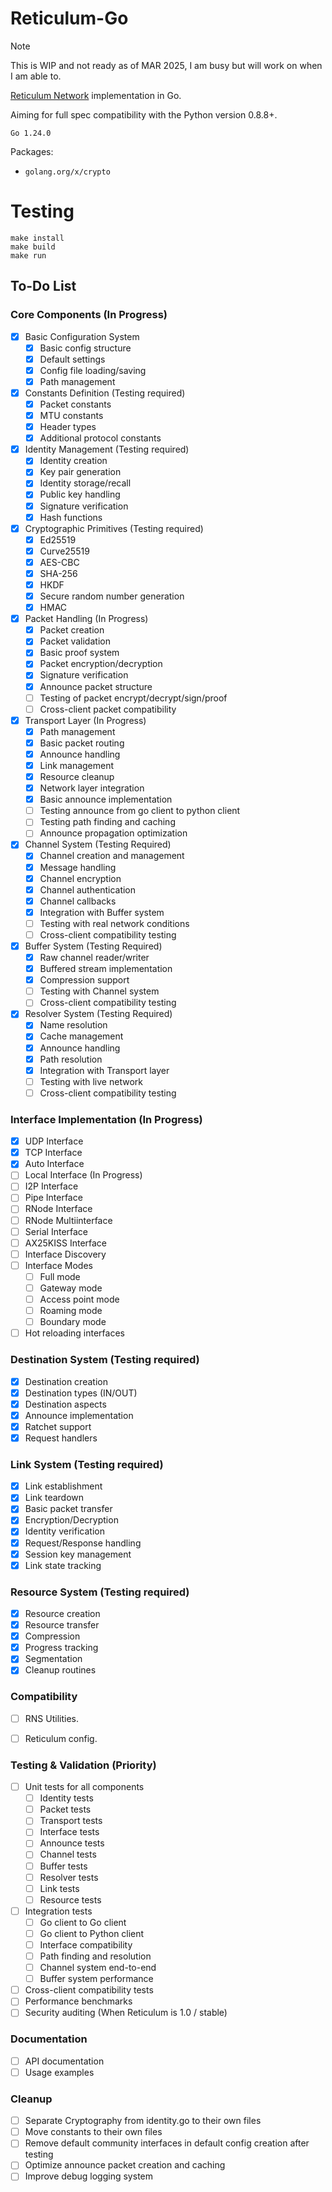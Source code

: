 # Reticulum-Go

> [!NOTE]  
> This is WIP and not ready as of MAR 2025, I am busy but will work on when I am able to.

[Reticulum Network](https://github.com/markqvist/Reticulum) implementation in Go.

Aiming for full spec compatibility with the Python version 0.8.8+. 

`Go 1.24.0`

Packages:

- `golang.org/x/crypto`

# Testing

```
make install
make build
make run
```

## To-Do List

### Core Components (In Progress)
- [x] Basic Configuration System
  - [x] Basic config structure
  - [x] Default settings
  - [x] Config file loading/saving
  - [x] Path management

- [x] Constants Definition (Testing required)
  - [x] Packet constants
  - [x] MTU constants
  - [x] Header types
  - [x] Additional protocol constants

- [x] Identity Management (Testing required)
  - [x] Identity creation
  - [x] Key pair generation
  - [x] Identity storage/recall
  - [x] Public key handling
  - [x] Signature verification
  - [x] Hash functions

- [x] Cryptographic Primitives (Testing required)
  - [x] Ed25519
  - [x] Curve25519
  - [x] AES-CBC
  - [x] SHA-256
  - [x] HKDF
  - [x] Secure random number generation
  - [x] HMAC

- [x] Packet Handling (In Progress)
  - [x] Packet creation
  - [x] Packet validation
  - [x] Basic proof system
  - [x] Packet encryption/decryption
  - [x] Signature verification
  - [x] Announce packet structure
  - [ ] Testing of packet encrypt/decrypt/sign/proof
  - [ ] Cross-client packet compatibility

- [x] Transport Layer (In Progress)
  - [x] Path management
  - [x] Basic packet routing
  - [x] Announce handling
  - [x] Link management
  - [x] Resource cleanup
  - [x] Network layer integration
  - [x] Basic announce implementation
  - [ ] Testing announce from go client to python client
  - [ ] Testing path finding and caching
  - [ ] Announce propagation optimization

- [x] Channel System (Testing Required)
  - [x] Channel creation and management
  - [x] Message handling
  - [x] Channel encryption
  - [x] Channel authentication
  - [x] Channel callbacks
  - [x] Integration with Buffer system
  - [ ] Testing with real network conditions
  - [ ] Cross-client compatibility testing

- [x] Buffer System (Testing Required)
  - [x] Raw channel reader/writer
  - [x] Buffered stream implementation
  - [x] Compression support
  - [ ] Testing with Channel system
  - [ ] Cross-client compatibility testing

- [x] Resolver System (Testing Required)
  - [x] Name resolution
  - [x] Cache management
  - [x] Announce handling
  - [x] Path resolution
  - [x] Integration with Transport layer
  - [ ] Testing with live network
  - [ ] Cross-client compatibility testing

### Interface Implementation (In Progress)
- [x] UDP Interface
- [x] TCP Interface
- [x] Auto Interface
- [ ] Local Interface (In Progress)
- [ ] I2P Interface
- [ ] Pipe Interface
- [ ] RNode Interface
- [ ] RNode Multiinterface
- [ ] Serial Interface
- [ ] AX25KISS Interface
- [ ] Interface Discovery
- [ ] Interface Modes
  - [ ] Full mode
  - [ ] Gateway mode
  - [ ] Access point mode
  - [ ] Roaming mode
  - [ ] Boundary mode

- [ ] Hot reloading interfaces

### Destination System (Testing required)
- [x] Destination creation
- [x] Destination types (IN/OUT)
- [x] Destination aspects
- [x] Announce implementation
- [x] Ratchet support
- [x] Request handlers

### Link System (Testing required)
- [x] Link establishment
- [x] Link teardown
- [x] Basic packet transfer
- [x] Encryption/Decryption
- [x] Identity verification
- [x] Request/Response handling
- [x] Session key management
- [x] Link state tracking

### Resource System (Testing required)
- [x] Resource creation
- [x] Resource transfer
- [x] Compression
- [x] Progress tracking
- [x] Segmentation
- [x] Cleanup routines

### Compatibility
- [ ] RNS Utilities.
- [ ] Reticulum config.


### Testing & Validation (Priority)
- [ ] Unit tests for all components
  - [ ] Identity tests
  - [ ] Packet tests
  - [ ] Transport tests
  - [ ] Interface tests
  - [ ] Announce tests
  - [ ] Channel tests
  - [ ] Buffer tests
  - [ ] Resolver tests
  - [ ] Link tests
  - [ ] Resource tests
- [ ] Integration tests
  - [ ] Go client to Go client
  - [ ] Go client to Python client
  - [ ] Interface compatibility
  - [ ] Path finding and resolution
  - [ ] Channel system end-to-end
  - [ ] Buffer system performance
- [ ] Cross-client compatibility tests
- [ ] Performance benchmarks
- [ ] Security auditing (When Reticulum is 1.0 / stable)

### Documentation
- [ ] API documentation
- [ ] Usage examples

### Cleanup
- [ ] Separate Cryptography from identity.go to their own files
- [ ] Move constants to their own files
- [ ] Remove default community interfaces in default config creation after testing
- [ ] Optimize announce packet creation and caching
- [ ] Improve debug logging system